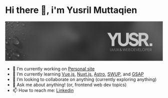 # Hi there 👋, i'm Yusril Muttaqien

![Yusril Muttaqien's banner](https://github.com/yusrmuttaqien/yusrmuttaqien/blob/main/assets/Cover.png)

- 🔭 I’m currently working on [Personal site](http://yusrmuttaqien.vercel.app/)
- 🌱 I’m currently learning [Vue.js](https://vuejs.org/), [Nuxt.js](https://nuxt.com/), [Astro](https://astro.build/), [SWUP](https://swup.js.org/), and [GSAP](https://greensock.com/)
- 👯 I’m looking to collaborate on anything (currently exploring anything)
- 💬 Ask me about anything! (or, frontend web dev topics)
- 📫 How to reach me: [Linkedin](https://www.linkedin.com/in/ydhm/)

<!--
**yusrmuttaqien/yusrmuttaqien** is a ✨ _special_ ✨ repository because its `README.md` (this file) appears on your GitHub profile.

Here are some ideas to get you started:

- 🔭 I’m currently working on ...
- 🌱 I’m currently learning ...
- 👯 I’m looking to collaborate on ...
- 🤔 I’m looking for help with ...
- 💬 Ask me about ...
- 📫 How to reach me: ...
- 😄 Pronouns: ...
- ⚡ Fun fact: ...
-->
